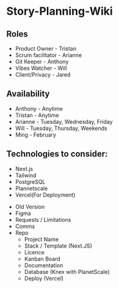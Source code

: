 # Story-Planning-Wiki

## Roles
- Product Owner - Tristan
- Scrum facilitator - Arianne
- Git Keeper - Anthony
- Vibes Watcher - Will
- Client/Privacy - Jared

## Availability
- Anthony - Anytime
- Tristan - Anytime
- Arianne - Tuesday, Wednesday, Friday
- Will - Tuesday, Thursday, Weekends
- Ming - February

## Technologies to consider:
- Next.js
- Tailwind
- PostgreSQL
- Plannetscale
- Vercel(For Deployment)
  
* Old Version
* Figma
* Requests / Limitations
* Comms
* Repo
  * Project Name
  * Stack / Template (Next.JS)
  * Licence
  * Kanban Board 
  * Documentation
  * Database (Knex with PlanetScale)
  * Deploy (Vercel)

